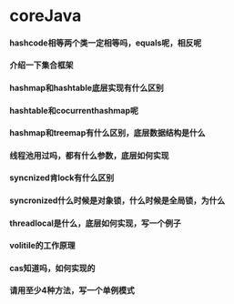 # coreJava

#### hashcode相等两个类一定相等吗，equals呢，相反呢
#### 介绍一下集合框架
#### hashmap和hashtable底层实现有什么区别
#### hashtable和cocurrenthashmap呢
#### hashmap和treemap有什么区别，底层数据结构是什么
#### 线程池用过吗，都有什么参数，底层如何实现
#### syncnized肯lock有什么区别
#### syncronized什么时候是对象锁，什么时候是全局锁，为什么
#### threadlocal是什么，底层如何实现，写一个例子
#### volitile的工作原理
#### cas知道吗，如何实现的
#### 请用至少4种方法，写一个单例模式